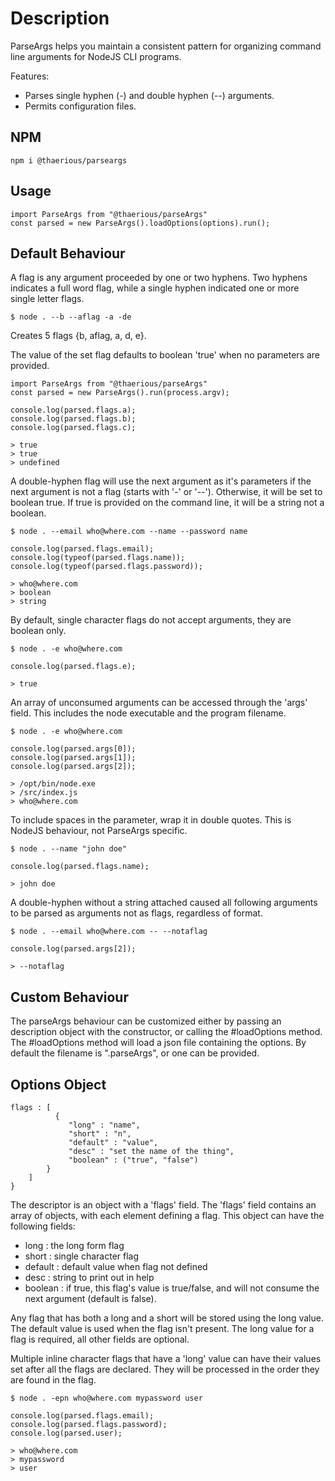 Description
===========

ParseArgs helps you maintain a consistent pattern for organizing
command line arguments for NodeJS CLI programs.

Features:
* Parses single hyphen (-) and double hyphen (--) arguments.
* Permits configuration files.

NPM
---

```
npm i @thaerious/parseargs
```

Usage
-----

``` 
import ParseArgs from "@thaerious/parseArgs"
const parsed = new ParseArgs().loadOptions(options).run();
```

Default Behaviour
-----------------

A flag is any argument proceeded by one or two hyphens.
Two hyphens indicates a full word flag, while a single
hyphen indicated one or more single letter flags.

```
$ node . --b --aflag -a -de  
```
Creates 5 flags {b, aflag, a, d, e}.

The value of the set flag defaults to boolean 'true' when no parameters are provided.

```
import ParseArgs from "@thaerious/parseArgs"
const parsed = new ParseArgs().run(process.argv); 

console.log(parsed.flags.a);
console.log(parsed.flags.b);
console.log(parsed.flags.c);

> true
> true
> undefined
```

A double-hyphen flag will use the next argument as it's parameters
if the next argument is not a flag (starts with '-' or '--').
Otherwise, it will be set to boolean true.
If true is provided on the command line, it will be a string not a boolean.

```
$ node . --email who@where.com --name --password name

console.log(parsed.flags.email);
console.log(typeof(parsed.flags.name));
console.log(typeof(parsed.flags.password));

> who@where.com
> boolean
> string
```

By default, single character flags do not accept arguments, they
are boolean only.

```
$ node . -e who@where.com

console.log(parsed.flags.e);

> true
```

An array of unconsumed arguments can be accessed through the 'args' field.
This includes the node executable and the program filename.
```
$ node . -e who@where.com

console.log(parsed.args[0]);
console.log(parsed.args[1]);
console.log(parsed.args[2]);

> /opt/bin/node.exe
> /src/index.js
> who@where.com
```

To include spaces in the parameter, wrap it in double quotes.  This is 
NodeJS behaviour, not ParseArgs specific.
```
$ node . --name "john doe"

console.log(parsed.flags.name);

> john doe
```

A double-hyphen without a string attached caused all following arguments to
be parsed as arguments not as flags, regardless of format.
```
$ node . --email who@where.com -- --notaflag

console.log(parsed.args[2]);

> --notaflag
```

Custom Behaviour
----------------

The parseArgs behaviour can be customized either by passing an description
object with the constructor, or calling the #loadOptions method.
The #loadOptions method will load a json file containing the options.
By default the filename is ".parseArgs", or one can be provided.

Options Object
-----------------------
```
flags : [
          {
             "long" : "name",
             "short" : "n",
             "default" : "value",
             "desc" : "set the name of the thing",
             "boolean" : ("true", "false")
        }
    ]
}
```

The descriptor is an object with a 'flags' field.  The 'flags' field
contains an array of objects, with each element defining a flag.
This object can have the following fields:
* long : the long form flag
* short : single character flag
* default : default value when flag not defined
* desc : string to print out in help
* boolean : if true, this flag's value is true/false, and will not consume the next argument (default is false). 

Any flag that has both a long and a short will be stored using the long
value.  The default value is used when the flag isn't present.
The long value for a flag is required, all other fields are optional.

Multiple inline character flags that have a 'long' value can have their 
values set after all the flags are declared.  They will be processed in
the order they are found in the flag.

```
$ node . -epn who@where.com mypassword user

console.log(parsed.flags.email);
console.log(parsed.flags.password);
console.log(parsed.user);

> who@where.com
> mypassword
> user
```

